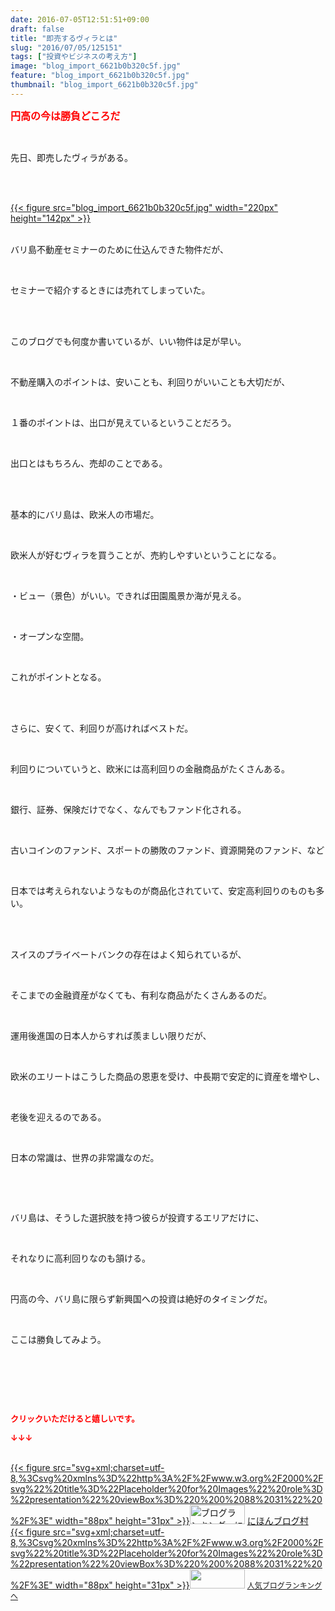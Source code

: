 ```yaml
---
date: 2016-07-05T12:51:51+09:00
draft: false
title: "即売するヴィラとは"
slug: "2016/07/05/125151"
tags: ["投資やビジネスの考え方"]
image: "blog_import_6621b0b320c5f.jpg"
feature: "blog_import_6621b0b320c5f.jpg"
thumbnail: "blog_import_6621b0b320c5f.jpg"
---
```

<p><font color="#ff0000" size="3"><strong>円高の今は勝負どころだ</strong></font></p><br/><p>先日、即売したヴィラがある。</p><br/><p><br/><a href="blog_import_6621b0b4a3f59.jpg">{{< figure src="blog_import_6621b0b320c5f.jpg" width="220px" height="142px" >}}</a> <br/></p><p><br/>バリ島不動産セミナーのために仕込んできた物件だが、</p><br/><p>セミナーで紹介するときには売れてしまっていた。</p><br/><p><br/>このブログでも何度か書いているが、いい物件は足が早い。</p><br/><p>不動産購入のポイントは、安いことも、利回りがいいことも大切だが、</p><br/><p>１番のポイントは、出口が見えているということだろう。</p><br/><p>出口とはもちろん、売却のことである。</p><br/><p><br/>基本的にバリ島は、欧米人の市場だ。</p><br/><p>欧米人が好むヴィラを買うことが、売約しやすいということになる。</p><br/><p>・ビュー（景色）がいい。できれば田園風景か海が見える。</p><br/><p>・オープンな空間。</p><br/><p>これがポイントとなる。</p><br/><br/><p>さらに、安くて、利回りが高ければベストだ。</p><p><br/></p><p>利回りについていうと、欧米には高利回りの金融商品がたくさんある。</p><br/><p>銀行、証券、保険だけでなく、なんでもファンド化される。</p><br/><p>古いコインのファンド、スポートの勝敗のファンド、資源開発のファンド、など</p><br/><p>日本では考えられないようなものが商品化されていて、安定高利回りのものも多い。</p><br/><br/><p>スイスのプライベートバンクの存在はよく知られているが、</p><br/><p>そこまでの金融資産がなくても、有利な商品がたくさんあるのだ。</p><p><br/></p><p>運用後進国の日本人からすれば羨ましい限りだが、</p><br/><p>欧米のエリートはこうした商品の恩恵を受け、中長期で安定的に資産を増やし、</p><br/><p>老後を迎えるのである。</p><br/><p>日本の常識は、世界の非常識なのだ。</p><p><br/></p><br/><p>バリ島は、そうした選択肢を持つ彼らが投資するエリアだけに、</p><br/><p>それなりに高利回りなのも頷ける。</p><br/><p>円高の今、バリ島に限らず新興国への投資は絶好のタイミングだ。</p><br/><p>ここは勝負してみよう。</p><br/><p><br/></p><br/><p><font color="#ff0000" size="2"><strong>クリックいただけると嬉しいです。<br/></strong></font></p><p><font color="#ff0000" size="2"><strong>↓↓↓</strong></font></p><p><br/><a href="http://www.blogmura.com/ranking.html" target="_blank">{{< figure src="svg+xml;charset=utf-8,%3Csvg%20xmlns%3D%22http%3A%2F%2Fwww.w3.org%2F2000%2Fsvg%22%20title%3D%22Placeholder%20for%20Images%22%20role%3D%22presentation%22%20viewBox%3D%220%200%2088%2031%22%20%2F%3E" width="88px" height="31px" >}}<noscript><img border="0" alt="ブログランキング・にほんブログ村へ" src="https://img-proxy.blog-video.jp/images?url=http%3A%2F%2Fwww.blogmura.com%2Fimg%2Fwww88_31.gif" width="88" height="31"></noscript></a> <a href="http://www.blogmura.com/ranking.html" target="_blank">にほんブログ村</a> <br/><a title="人気ブログランキングへ" href="link.php?1804582">{{< figure src="svg+xml;charset=utf-8,%3Csvg%20xmlns%3D%22http%3A%2F%2Fwww.w3.org%2F2000%2Fsvg%22%20title%3D%22Placeholder%20for%20Images%22%20role%3D%22presentation%22%20viewBox%3D%220%200%2088%2031%22%20%2F%3E" width="88px" height="31px" >}}<noscript><img border="0" src="https://blog.with2.net/img/banner/banner_22.gif" width="88" height="31"></noscript></a> <a style="FONT-SIZE: 12px" href="link.php?1804582">人気ブログランキングへ</a> </p>

